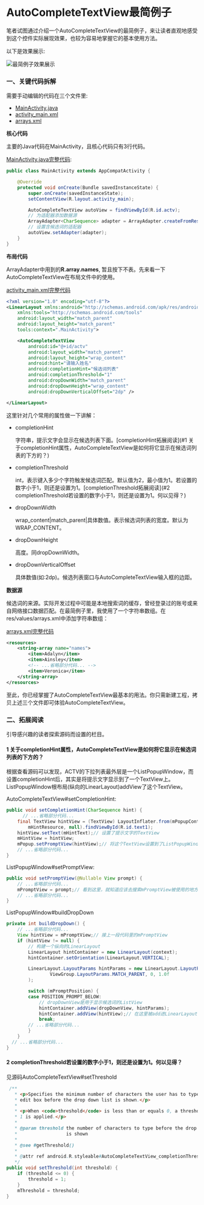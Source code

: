 # AutoCompleteTextView最简例子

笔者试图通过介绍一个AutoCompleteTextView的最简例子，来让读者直观地感受到这个控件实际展现效果，也较为容易地掌握它的基本使用方法。

以下是效果展示:

![最简例子效果展示](./art/simplest_sample.gif)

### 一、关键代码拆解

需要手动编辑的代码在三个文件里:

- [MainActivity.java](./src/main/java/wang/relish/simplest/sample/MainActivity.java)
- [activity_main.xml](./src/main/res/layout/activity_main.xml)
- [arrays.xml](./src/main/res/values/arrays.xml)

**核心代码**

主要的Java代码在MainActivity，且核心代码只有3行代码。

[MainActivity.java完整代码](./src/main/java/wang/relish/simplest/sample/MainActivity.java):

```java
public class MainActivity extends AppCompatActivity {

    @Override
    protected void onCreate(Bundle savedInstanceState) {
        super.onCreate(savedInstanceState);
        setContentView(R.layout.activity_main);

        AutoCompleteTextView autoView = findViewById(R.id.actv);
        // 为适配器添加数据源
        ArrayAdapter<CharSequence> adapter = ArrayAdapter.createFromResource(this, R.array.names, android.R.layout.simple_list_item_1);
        // 设置含候选词的适配器
        autoView.setAdapter(adapter);
    }
}
```

**布局代码**

ArrayAdapter中用到的**R.array.names**, 暂且按下不表。先来看一下AutoCompleteTextView在布局文件中的使用。

[activity_main.xml完整代码](./src/main/res/layout/activity_main.xml)

```xml
<?xml version="1.0" encoding="utf-8"?>
<LinearLayout xmlns:android="http://schemas.android.com/apk/res/android"
    xmlns:tools="http://schemas.android.com/tools"
    android:layout_width="match_parent"
    android:layout_height="match_parent"
    tools:context=".MainActivity">

    <AutoCompleteTextView
        android:id="@+id/actv"
        android:layout_width="match_parent"
        android:layout_height="wrap_content"
        android:hint="请输入姓名"
        android:completionHint="候选词列表"
        android:completionThreshold="1"
        android:dropDownWidth="match_parent"
        android:dropDownHeight="wrap_content"
        android:dropDownVerticalOffset="2dp" />

</LinearLayout>
```

这里针对几个常用的属性做一下讲解：

- completionHint

  字符串，提示文字会显示在候选列表下面。[completionHint拓展阅读](#1 关于completionHint属性，AutoCompleteTextView是如何将它显示在候选词列表的下方的？)

- completionThreshold

  int，表示键入多少个字符触发候选词匹配。默认值为2，最小值为1。若设置的数字小于1，则还是设置为1。[completionThreshold拓展阅读](#2  completionThreshold若设置的数字小于1，则还是设置为1。何以见得？)

- dropDownWidth

  wrap_content|match_parent|具体数值。表示候选词列表的宽度。默认为WRAP_CONTENT。

- dropDownHeight

  高度。同dropDownWidth。

- dropDownVerticalOffset

  具体数值(如:2dp)。候选列表窗口与AutoCompleteTextView输入框的边距。

**数据源**

候选词的来源。实际开发过程中可能是本地搜索词的缓存，曾经登录过的账号或来自网络接口数据匹配。在最简例子里，我使用了一个字符串数组。在res/values/arrays.xml中添加字符串数组：

[arrays.xml完整代码](./src/main/res/values/arrays.xml)

```xml
<resources>
    <string-array name="names">
        <item>Adalyn</item>
        <item>Ainsley</item>
        <!-- ...省略部分代码... -->
        <item>Veronica</item>
    </string-array>
</resources>
```

至此，你已经掌握了AutoCompleteTextView最基本的用法。你只需新建工程，拷贝上述三个文件即可体验AutoCompleteTextView。

### 二、拓展阅读

引导感兴趣的读者探索源码而设置的栏目。

#### 1 关于completionHint属性，AutoCompleteTextView是如何将它显示在候选词列表的下方的？

根据查看源码可以发现，ACTV的下拉列表最外层是一个ListPopupWindow，而设置completionHint后，其实是将提示文字显示到了一个TextView上。ListPopupWindow根布局(纵向的LinearLayout)addView了这个TextView。

  AutoCompleteTextView#setCompletionHint:

  ```java
  public void setCompletionHint(CharSequence hint) {
     	// ...省略部分代码...
      final TextView hintView = (TextView) LayoutInflater.from(mPopupContext).inflate(
          mHintResource, null).findViewById(R.id.text1);
      hintView.setText(mHintText);// 设置了提示文字的TextView
      mHintView = hintView;
      mPopup.setPromptView(hintView);// 将这个TextView设置到了ListPopupWindow里
      // ...省略部分代码...
  }
  ```

  ListPopupWindow#setPromptView:

  ```java
  public void setPromptView(@Nullable View prompt) {
      // ...省略部分代码...
      mPromptView = prompt;// 看到这里，就知道应该去搜索mPromptView被使用的地方
      // ...省略部分代码...
  }
  ```

  ListPopupWindow#buildDropDown

  ```java
  private int buildDropDown() {
      // ...省略部分代码...
      View hintView = mPromptView;// 接上一段代码里的mPromptView
      if (hintView != null) {
          // 构建一个纵向的LinearLayout
          LinearLayout hintContainer = new LinearLayout(context);
          hintContainer.setOrientation(LinearLayout.VERTICAL);
  
          LinearLayout.LayoutParams hintParams = new LinearLayout.LayoutParams(
                  ViewGroup.LayoutParams.MATCH_PARENT, 0, 1.0f
          );
  
          switch (mPromptPosition) {
          case POSITION_PROMPT_BELOW:
              // dropDownView是用于显示候选词的ListView
              hintContainer.addView(dropDownView, hintParams);
              hintContainer.addView(hintView);// 在这里被add进LinearLayout
              break;
          // ...省略部分代码...
          }
      }
  	// ...省略部分代码...
  }
  ```

#### 2  completionThreshold若设置的数字小于1，则还是设置为1。何以见得？

见源码AutoCompleteTextView#setThreshold

```java
 /**
   * <p>Specifies the minimum number of characters the user has to type in the
   * edit box before the drop down list is shown.</p>
   *
   * <p>When <code>threshold</code> is less than or equals 0, a threshold of
   * 1 is applied.</p>
   *
   * @param threshold the number of characters to type before the drop down
   *                  is shown
   *
   * @see #getThreshold()
   *
   * @attr ref android.R.styleable#AutoCompleteTextView_completionThreshold
   */
public void setThreshold(int threshold) {
    if (threshold <= 0) {
    	threshold = 1;
    }
    mThreshold = threshold;
}
```

